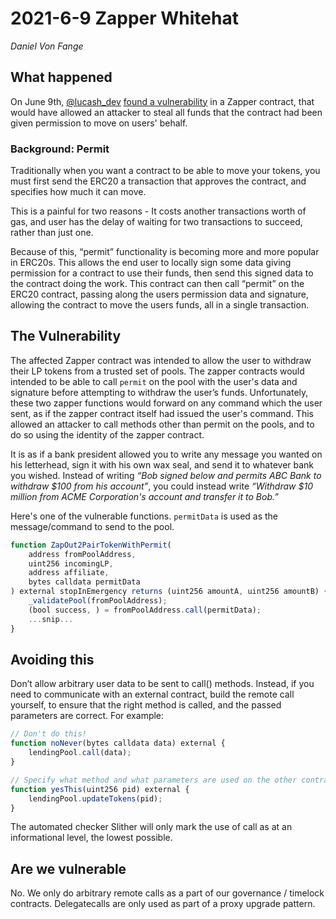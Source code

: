 # 2021-6-9 Zapper Whitehat

_Daniel Von Fange_

## What happened

On June 9th, [@lucash_dev](https://twitter.com/lucash_dev) [found a vulnerability](https://immunefi.medium.com/zapper-arbitrary-call-data-bug-fix-postmortem-d75a4a076ae9) in a Zapper contract, that would have allowed an attacker to steal all funds that the contract had been given permission to move on users' behalf.


### Background: Permit

Traditionally when you want a contract to be able to move your tokens, you must first send the ERC20 a transaction that approves the contract, and specifies how much it can move.

This is a painful for two reasons - It costs another transactions worth of gas, and user has the delay of waiting for two transactions to succeed, rather than just one.

Because of this, “permit” functionality is becoming more and more popular in ERC20s. This allows the end user to locally sign some data giving permission for a contract to use their funds, then send this signed data to the contract doing the work. This contract can then call “permit” on the ERC20 contract, passing along the users permission data and signature, allowing the contract to move the users funds, all in a single transaction.

## The Vulnerability

The affected Zapper contract was intended to allow the user to withdraw their LP tokens from a trusted set of pools. The zapper contracts would intended to be able to call `permit` on the pool with the user's data and signature before attempting to withdraw the user’s funds. Unfortunately, these two zapper functions would forward on any command which the user sent, as if the zapper contract itself had issued the user's command. This allowed an attacker to call methods other than permit on the pools, and to do so using the identity of the zapper contract.

It is as if a bank president allowed you to write any message you wanted on his letterhead, sign it with his own wax seal, and send it to whatever bank you wished. Instead of writing _“Bob signed below and permits ABC Bank to withdraw $100 from his account”_, you could instead write _“Withdraw $10 million from ACME Corporation's account and transfer it to Bob.”_

Here's one of the vulnerable functions. `permitData` is used as the message/command to send to the pool.

```javascript
function ZapOut2PairTokenWithPermit(
    address fromPoolAddress,
    uint256 incomingLP,
    address affiliate,
    bytes calldata permitData
) external stopInEmergency returns (uint256 amountA, uint256 amountB) {
    _validatePool(fromPoolAddress);
    (bool success, ) = fromPoolAddress.call(permitData);
    ...snip...
}
```

## Avoiding this

Don’t allow arbitrary user data to be sent to call() methods. Instead, if you need to communicate with an external contract, build the remote call yourself, to ensure that the right method is called, and the passed parameters are correct. For example:

```javascript
// Don't do this!
function noNever(bytes calldata data) external {
    lendingPool.call(data);
}

// Specify what method and what parameters are used on the other contract.
function yesThis(uint256 pid) external {
    lendingPool.updateTokens(pid);
}
```

The automated checker Slither will only mark the use of call as at an informational level, the lowest possible. 

## Are we vulnerable

No. We only do arbitrary remote calls as a part of our governance / timelock contracts. Delegatecalls are only used as part of a proxy upgrade pattern.